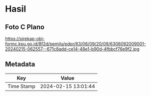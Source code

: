 # Hasil

## Foto C Plano

https://sirekap-obj-formc.kpu.go.id/8f2d/pemilu/pdpr/63/06/09/20/09/6306092009001-20240215-062557--671c8add-ce14-48e1-b90d-4fbbcf76e9f2.jpg


## Metadata

| Key        | Value               |
| ---------- | ------------------- |
| Time Stamp | 2024-02-15 13:01:44 |



